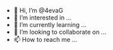 - 👋 Hi, I’m @4evaG
- 👀 I’m interested in ...
- 🌱 I’m currently learning ...
- 💞️ I’m looking to collaborate on ...
- 📫 How to reach me ...

<!---
4evaG/4evaG is a ✨ special ✨ repository because its `README.md` (this file) appears on your GitHub profile.
You can click the Preview link to take a look at your changes.
--->

